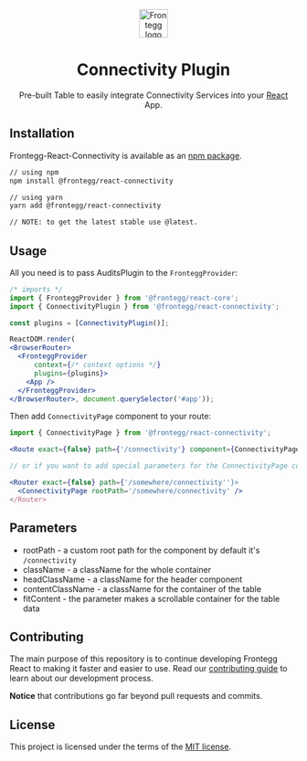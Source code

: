 
<p align="center">
  <a href="https://www.frontegg.com/" rel="noopener" target="_blank">
    <img style="margin-top:40px" height="50" src="https://frontegg.com/wp-content/uploads/2020/04/logo_frrontegg.svg" alt="Frontegg logo">
  </a>
</p>
<h1 align="center">Connectivity Plugin</h1>
<div align="center">

Pre-built Table to easily integrate Connectivity Services into your [React](https://reactjs.org/) App.
</div>

## Installation

Frontegg-React-Connectivity is available as an [npm package](https://www.npmjs.com/package/@frontegg/react-connectivity).

```sh
// using npm
npm install @frontegg/react-connectivity

// using yarn
yarn add @frontegg/react-connectivity

// NOTE: to get the latest stable use @latest.
```

## Usage

All you need is to pass AuditsPlugin to the ``FronteggProvider``:

```jsx
/* imports */
import { FronteggProvider } from '@frontegg/react-core';
import { ConnectivityPlugin } from '@frontegg/react-connectivity';

const plugins = [ConnectivityPlugin()];

ReactDOM.render(
<BrowserRouter>
  <FronteggProvider
      context={/* context options */}
      plugins={plugins}>
    <App />
  </FronteggProvider>
</BrowserRouter>, document.querySelector('#app'));
```

Then add `ConnectivityPage` component to your route:

  ```jsx
  import { ConnectivityPage } from '@frontegg/react-connectivity';

  <Route exact={false} path={'/connectivity'} component={ConnectivityPage}/>

  // or if you want to add special parameters for the ConnectivityPage component

  <Router exact={false} path={'/somewhere/connectivity''}>
    <ConnectivityPage rootPath='/somewhere/connectivity' />
  </Router>

  ```

## Parameters
  - rootPath - a custom root path for the component by default it's `/connectivity`
  - className - a className for the whole container
  - headClassName - a className for the header component
  - contentClassName - a className for the container of the table
  - fitContent - the parameter makes a scrollable container for the table data

## Contributing

The main purpose of this repository is to continue developing Frontegg React to making it faster and easier to use.
Read our [contributing guide](/CONTRIBUTING.md) to learn about our development process.

**Notice** that contributions go far beyond pull requests and commits.

## License

This project is licensed under the terms of the [MIT license](/LICENSE).
